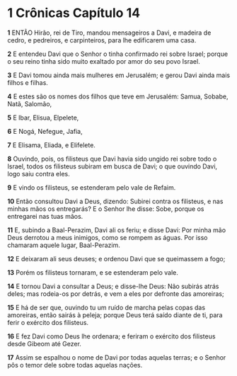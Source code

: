 # 1 Crônicas Capítulo 14

**1** 	ENTÃO Hirão, rei de Tiro, mandou mensageiros a Davi, e madeira de cedro, e pedreiros, e carpinteiros, para lhe edificarem uma casa.

**2** 	E entendeu Davi que o Senhor o tinha confirmado rei sobre Israel; porque o seu reino tinha sido muito exaltado por amor do seu povo Israel.

**3** 	E Davi tomou ainda mais mulheres em Jerusalém; e gerou Davi ainda mais filhos e filhas.

**4** 	E estes são os nomes dos filhos que teve em Jerusalém: Samua, Sobabe, Natã, Salomão,

**5** 	E Ibar, Elisua, Elpelete,

**6** 	E Nogá, Nefegue, Jafia,

**7** 	E Elisama, Eliada, e Elifelete.

**8** 	Ouvindo, pois, os filisteus que Davi havia sido ungido rei sobre todo o Israel, todos os filisteus subiram em busca de Davi; o que ouvindo Davi, logo saiu contra eles.

**9** 	E vindo os filisteus, se estenderam pelo vale de Refaim.

**10** 	Então consultou Davi a Deus, dizendo: Subirei contra os filisteus, e nas minhas mãos os entregarás? E o Senhor lhe disse: Sobe, porque os entregarei nas tuas mãos.

**11** 	E, subindo a Baal-Perazim, Davi ali os feriu; e disse Davi: Por minha mão Deus derrotou a meus inimigos, como se rompem as águas. Por isso chamaram aquele lugar, Baal-Perazim.

**12** 	E deixaram ali seus deuses; e ordenou Davi que se queimassem a fogo;

**13** 	Porém os filisteus tornaram, e se estenderam pelo vale.

**14** 	E tornou Davi a consultar a Deus; e disse-lhe Deus: Não subirás atrás deles; mas rodeia-os por detrás, e vem a eles por defronte das amoreiras;

**15** 	E há de ser que, ouvindo tu um ruído de marcha pelas copas das amoreiras, então sairás à peleja; porque Deus terá saído diante de ti, para ferir o exército dos filisteus.

**16** 	E fez Davi como Deus lhe ordenara; e feriram o exército dos filisteus desde Gibeom até Gezer.

**17** 	Assim se espalhou o nome de Davi por todas aquelas terras; e o Senhor pôs o temor dele sobre todas aquelas nações.

